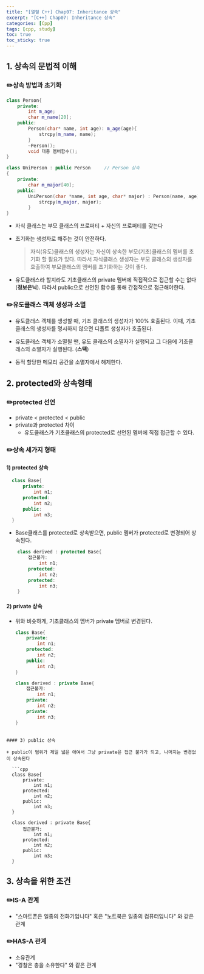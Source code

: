 ```yaml
---
title: "[열혈 C++] Chap07: Inheritance 상속"
excerpt: "[C++] Chap07: Inheritance 상속"
categories: [Cpp]
tags: [cpp, study]
toc: true
toc_sticky: true
---
```


## 1. 상속의 문법적 이해

### ✏️상속 방법과 초기화

```cpp
class Person{
    private:
        int m_age;
        char m_name[20];
    public:
        Person(char* name, int age): m_age(age){
            strcpy(m_name, name);
        }
        ~Person();
        void 대충 멤버함수();
}

class UniPerson : public Person     // Person 상속
{
    private:
        char m_major[40];
    public:
        UniPerson(char *name, int age, char* major) : Person(name, age){
            strcpy(m_major, major);
        }
}
```  
  + 자식 클래스는 부모 클래스의 프로퍼티 + 자신의 프로퍼티를 갖는다
  + 초기화는 생성자로 해주는 것이 안전하다. 

    > 자식(유도)클래스의 생성자는 자신이 상속한 부모(기초)클래스의 멤버를 초기화 할 필요가 있다. 따라서 자식클래스 생성자는 부모 클래스의 생성자를 호출하여 부모클래스의 멤버를 초기화하는 것이 좋다.

  + 유도클래스라 할지라도 기초클래스의 private 멤버에 직접적으로 접근할 수는 없다(**정보은닉**). 따라서 public으로 선언된 함수를 통해 간접적으로 접근해야한다. 

### ✏️유도클래스 객체 생성과 소멸

+ 유도클래스 객체를 생성할 때, 기초 클래스의 생성자가 100% 호출된다. 이때, 기초클래스의 생성자를 명시하지 않으면 디폴트 생성자가 호출된다.  
  
+ 유도클래스 객체가 소멸될 땐, 유도 클래스의 소멸자가 실행되고 그 다음에 기초클래스의 소멸자가 실행된다. (**스택**)  
+ 동적 할당한 메모리 공간을 소멸자에서 해제한다.  




## 2. protected와 상속형태

### ✏️protected 선언

+ private < protected < public  
+ private과 protected 차이  
  + 유도클래스가 기초클래스의 protected로 선언된 멤버에 직접 접근할 수 있다.

### ✏️상속 세가지 형태  

#### 1) protected 상속

  ```cpp
    class Base{
        private:
            int n1;
        protected:
            int n2;
        public:
            int n3;
    }
  ```  
  + Base클래스를 protected로 상속받으면, public 멤버가 protected로 변경되어 상속된다. 

```cpp
    class derived : protected Base{
        접근불가:
            int n1;
        protected:
            int n2;
        protected:
            int n3;
    }
  ```   

#### 2) private 상속

  + 위와 비슷하게, 기초클래스의 멤버가 private 멤버로 변경된다.

    ```cpp
    class Base{
        private:
            int n1;
        protected:
            int n2;
        public:
            int n3;
    }

    class derived : private Base{
        접근불가:
            int n1;
        private:
            int n2;
        private:
            int n3;
    }
  ```   

#### 3) public 상속

  + public이 범위가 제일 넓은 애여서 그냥 private은 접근 불가가 되고, 나머지는 변경없이 상속된다

    ```cpp
    class Base{
        private:
            int n1;
        protected:
            int n2;
        public:
            int n3;
    }

    class derived : private Base{
        접근불가:
            int n1;
        protected:
            int n2;
        public:
            int n3;
    }
  ``` 





## 3. 상속을 위한 조건

### ✏️IS-A 관계

 + "스마트폰은 일종의 전화기입니다" 혹은 "노트북은 일종의 컴퓨터입니다" 와 같은 관계

### ✏️HAS-A 관계

+ 소유관계
+ "경찰은 총을 소유한다" 와 같은 관계
